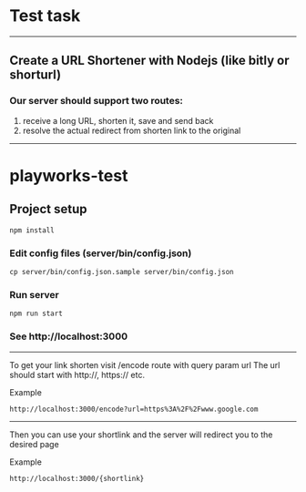 # Test task

---

## Create a URL Shortener with Nodejs (like bitly or shorturl)

### Our server should support two routes:
1. receive a long URL, shorten it, save and send back
2. resolve the actual redirect from  shorten link to the original

---

# playworks-test

## Project setup
```
npm install
```

### Edit config files (server/bin/config.json)
```
cp server/bin/config.json.sample server/bin/config.json
```

### Run server
```
npm run start
```

### See http://localhost:3000

---

To get your link shorten visit /encode route with query param url
The url should start with http://, https:// etc.

Example
```
http://localhost:3000/encode?url=https%3A%2F%2Fwww.google.com
```
---

Then you can use your shortlink and the server will redirect you to the desired page

Example
```
http://localhost:3000/{shortlink}
```
